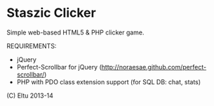 Staszic Clicker
========
Simple web-based HTML5 & PHP clicker game.

REQUIREMENTS:
* jQuery
* Perfect-Scrollbar for jQuery (http://noraesae.github.com/perfect-scrollbar/)
* PHP with PDO class extension support (for SQL DB: chat, stats)

(C) Eltu 2013-14